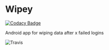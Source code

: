 # Wipey

[![Codacy Badge](https://api.codacy.com/project/badge/Grade/e1603b16e81249b996c5880f95b3c13e)](https://www.codacy.com/app/SailReal/Wipey?utm_source=github.com&utm_medium=referral&utm_content=SailReal/Wipey&utm_campaign=badger)

Android app for wiping data after x failed logins

![Travis](https://travis-ci.org/SailReal/Wipey.svg?branch=master)
